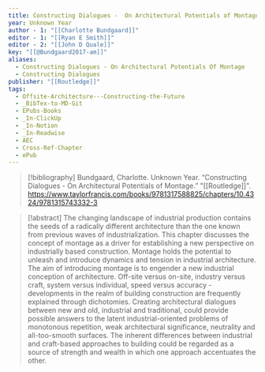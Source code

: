 ```yaml
---
title: Constructing Dialogues -  On Architectural Potentials of Montage
year: Unknown Year
author - 1: "[[Charlotte Bundgaard]]"
editor - 1: "[[Ryan E Smith]]"
editor - 2: "[[John D Quale]]"
key: "[[@Bundgaard2017-am]]"
aliases:
  - Constructing Dialogues - On Architectural Potentials Of Montage
  - Constructing Dialogues
publisher: "[[Routledge]]"
tags:
  - Offsite-Architecture---Constructing-the-Future
  - _BibTex-to-MD-Git
  - EPubs-Books
  - _In-ClickUp
  - _In-Notion
  - _In-Readwise
  - AEC
  - Cross-Ref-Chapter
  - ePub
---
```


> [!bibliography]
> Bundgaard, Charlotte. Unknown Year. “Constructing Dialogues -  On Architectural Potentials of Montage.” "[[Routledge]]". https://www.taylorfrancis.com/books/9781317588825/chapters/10.4324/9781315743332-3

> [!abstract]
> The changing landscape of industrial production contains the seeds of a radically different architecture than the one known from previous waves of industrialization. This chapter discusses the concept of montage as a driver for establishing a new perspective on industrially based construction. Montage holds the potential to unleash and introduce dynamics and tension in industrial architecture. The aim of introducing montage is to engender a new industrial conception of architecture. Off-site versus on-site, industry versus craft, system versus individual, speed versus accuracy -  developments in the realm of building construction are frequently explained through dichotomies. Creating architectural dialogues between new and old, industrial and traditional, could provide possible answers to the latent industrial-oriented problems of monotonous repetition, weak architectural significance, neutrality and all-too-smooth surfaces. The inherent differences between industrial and craft-based approaches to building could be regarded as a source of strength and wealth in which one approach accentuates the other.